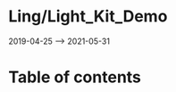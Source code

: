Ling/Light_Kit_Demo
================
2019-04-25 --> 2021-05-31




Table of contents
===========





